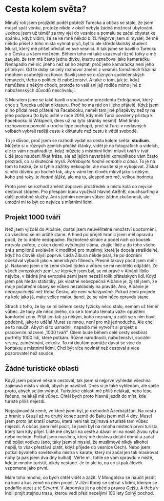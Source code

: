 # Cesta kolem světa?

Minulý rok jsem projížděl podél pobřeží Turecka a občas se stalo, že jsem musel spát venku, protože nikde v okolí nebyla žádná možnost ubytování. Jednou jsem už téměř za tmy vjel do vesnice a pomalu se začal chystat ke spánku, když vidím, že se ke mně někdo blíží. Nejprve jsem si myslel, že mě někdo přišel z toho místa vyhnat pryč, byl to ale středoškolský student Murat, který mě přišel přivítat ve své vesnici. A tak jsme se bavili o Turecku a o Česku a všem možném. Během toho mi také ukazoval různé fotky a mě zaujalo, že tam má často jednu dívku, kterou označoval jako kamarádku. Nenapadlo mě nic jiného než se ho zeptat, proč jeho kamarádka není jeho přítelkyní. Od té doby se celý rozhovor změnil z vesměs formálních frází na mnohem osobnější rozhovor. Bavili jsme se o různých společenských tématech, třeba o politice či náboženství. A také o tom, jak je, když nemůžete s někým chodit, protože to vaši ani její rodiče mimo jiné z náboženských důvodů neschvalují.

S Muratem jsme se také bavili o současném prezidentu Erdoğanovi, který chce z Turecka udělat diktaturu. Proč ho má rád on i jeho přátelé. Když jsem si ho přidal mezi přátelé na Facebooku, neměl tam jiné příspěvky než ty na jeho podporu \(to bylo ještě v roce 2016, kdy měli Turci povolený přístup k Facebooku či Wikipedii, dnes už na tyto stránky nesmí\). Mně tímto rozhovorem pomohl o trochu lépe pochopit, proč si Turci v nedávných volbách vybrali raději cestu k diktatuře než cestu k větší svobodě.

To je důvod, proč jsem se rozhodl vydat na cestu kolem světa: **studium**. Můžete si o různých zemích přečíst články, vidět je na fotografiích a videích, ale to vám nenahradí to, když můžete s místními lidmi mluvit tváří v tvář. Lidé jsou naučeni říkat fráze, ale až jejich neverbální komunikace vám často prozradí, co si skutečně myslí. _Potřebujete hodně empatie a času._ To je na tom to hezké, že si tyhle zážitky nekoupíte, ale musíte si je vybojovat. Získat si něčí důvěru po hodině tak, aby s vámi ten člověk mluvil jako s někým, koho zná roky, je _hodně těžké_, ale má to, alespoň pro mě, velkou hodnotu.

Proto jsem se rozhodl změnit dopravní prostředek a místo kola co nejvíce cestovat stopem. Pro přespání budu využívat hlavně AirBnB, couchsurfing a další podobné služby. Ani s jedním nemám vůbec žádné zkušenosti, ale umožní mi to být co nejvíce s místními lidmi.

## Projekt 1000 tváří

Než jsem vjížděl do Albánie, dostal jsem neuvěřitelné množství upozornění, co všechno se mi určitě stane. A hned po přejetí hranic jsem měl opravdu pocit, že to dobře nedopadne. Rozbořené silnice a podél nich co kousek mrtvola zvířete, z oken domů vyčuhující sláma, zírající lidé a do toho všeho zní z ampliónů svolávání k modlitbě pro muslimy, které je docela strašidelné, když ho člověk slyší poprvé. Láďa Zibura někde psal, že po doznění očekával výbuch jako v amerických filmech. Přesně takový pocit jsem měl i já. Nakonec jsem v té zemi strávil týden a vůbec se mi nechtělo odjíždět. Ze všech evropských zemí, ve kterých jsem byl, se mi právě v Albánii líbilo nejvíce, v žádné jiné evropské zemi jsem nezažil tolik přátelských lidí. Když jsem pak hledal statistiky, jak vlastně nebezpečná Albánie je, zjistil jsem, že moje počáteční obavy se vůbec nezakládaly na pravdě. Ano, Albánie je _nebezpečnější_ než třeba Česko, ale není _nebezpečná_. Pokud zemi projede na kole jako já, máte velice malou šanci, že se vám něco opravdu stane.

Strach z toho, že by se mi během cesty fyzicky něco stalo, nemám už téměř vůbec. Je tady ale něco jiného, co se k tomuto tématu váže: opuštění komfortní zóny. Přijít jen tak za někým, koho neznám, a začít se s ním bavit podobně, jako to udělal Murat se mnou, není pro mě jednoduché. Ale chci se to naučit. Abych si to usnadnil, napadlo mě vytvořit si projekt s pracovním názvem „1000 tváří”. Cílem bude během celé cesty sesbírat portréty 1000 lidí, které potkám. Různé národnosti, náboženství, sociální vrstvy, zaměstnání, cokoliv. To mi doufám pomůže dávat se více do kontaktu s místními lidmi. Chci být více novinář než cestoval a více pozorovatel než soudce.

## Žádné turistické oblasti

Když jsem poprvé někam cestoval, tak jsem si nejprve vyhledal všechna zajímavá místa v okolí, abych je navštívil. Dnes si je také vyhledám, ale spíše proto, abych se jim vyhnul. Turistické oblasti mě příliš nelákají, nebo lépe řečeno, nelákají mě vůbec. Chtěl bych proto hlavně jezdit do míst, kde turisté příliš nejezdí.

Nejzajímavější země, ve které jsem byl, je rozhodně Ázerbájdžán. Na cestu z hranic s Gruzií až na druhý konec země do Baku jsem měl 4 dny. Musel jsem proto jet kratší cestou, která není tak zajímavá a turisté tam vůbec nejezdí. A občas jsem měl pocit, že jsem byl na mnoha místech první turista, který tam kdy přijel. Lidé mě chytali na cestě a dávali mi na nosič živou rybu nebo meloun. Potkal jsem muslima, který mě doslova dotáhl domů a začal mě opíjet vodkou \(ano, taky jsem si myslel, že muslimové nikdy alkohol nepijí, to však přestává platit, když přijede do vesnice Čech\). Nebo jsem potkal bývalého sovětského mistra v karate, který mi začal jen tak masírovat nohy \(a pak jsem dva dny kulhal\). Věřte mi, tohle se vám opravdu v místě, kde je mnoho turistů, nikdy nestane. Je to ale to, na co si pak člověk vzpomene jako první.

Mám toho mnoho, co bych chtěl vidět a zažít. V Mongolsku se naučit jezdit na koni a kus země na něm projet. V Jižní Koreji se setkat s lidmi, kterým se podařilo utéct z té Severní. V Japonsku jít na oběd s pravou Gejšu. A třeba v Indii projít stejnou trasu, kterou vedl před necelými 100 lety Solný pochod.

